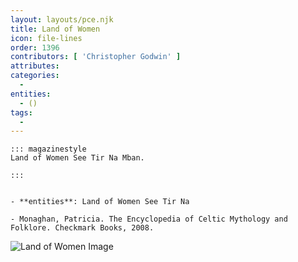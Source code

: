 ```yaml
---
layout: layouts/pce.njk
title: Land of Women
icon: file-lines
order: 1396
contributors: [ 'Christopher Godwin' ]
attributes:
categories:
  - 
entities:
  - ()
tags:
  - 
---
```

``` tab [group1:Info]
::: magazinestyle
Land of Women See Tir Na Mban.

:::
```
``` tab [group1:Attributes]
```
``` tab [group1:Entities]
- **entities**: Land of Women See Tir Na
```
``` tab [group1:Sources]
- Monaghan, Patricia. The Encyclopedia of Celtic Mythology and Folklore. Checkmark Books, 2008.
```
![Land of Women Image]([None])
